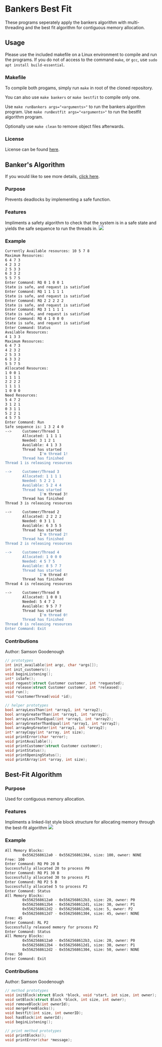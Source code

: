 # Bankers Best Fit
These programs seperately apply the bankers algorithm with multi-threading and the best fit algorithm for contiguous memory allocation.

## Usage
Please use the included makefile on a Linux environment to compile and run the programs. If you do not of access to the command `make`, or `gcc`, use `sudo apt install build-essential`.

### Makefile
To compile both progams, simply run `make` in root of the cloned repository.

You can also use `make bankers` or `make bestfit` to compile only one.

Use `make runBankers args="<arguments>"` to run the bankers algorithm program.
Use `make runBestfit args="<arguments>"` to run the bestfit algorithm program.

Optionally use `make clean` to remove object files afterwards.

### License
License can be found [here](/LICENSE).

## Banker's Algorithm
If you would like to see more details, [click here](/bankers-algorithm/README.md).

### Purpose
Prevents deadlocks by implementing a safe function.

### Features
Impliments a safety algorithm to check that the system is in a safe state and yields the safe sequence to run the threads in.
![](./assets/safety-alogrithm.png)

### Example
```bash
Currently Available resources: 10 5 7 8 
Maximum Resources:
6 4 7 3 
4 2 3 2 
2 5 3 3 
6 3 3 2 
5 5 7 5 
Enter Command: RQ 0 1 0 0 1
State is safe, and request is satisfied
Enter Command: RQ 1 1 1 1 1
State is safe, and request is satisfied
Enter Command: RQ 2 2 2 2 2
State is safe, and request is satisfied
Enter Command: RQ 3 1 1 1 1
State is safe, and request is satisfied
Enter Command: RQ 4 1 0 0 0
State is safe, and request is satisfied
Enter Command: Status
Available Resources:
4 1 3 3 
Maximum Resources:
6 4 7 3 
4 2 3 2 
2 5 3 3 
6 3 3 2 
5 5 7 5 
Allocated Resources:
1 0 0 1 
1 1 1 1 
2 2 2 2 
1 1 1 1 
1 0 0 0 
Need Resources:
5 4 7 2 
3 1 2 1 
0 3 1 1 
5 2 2 1 
4 5 7 5 
Enter Command: Run
Safe sequence is: 1 3 2 4 0 
-->     Customer/Thread 1
        Allocated: 1 1 1 1 
        Needed: 3 1 2 1 
        Available: 4 1 3 3 
        Thread has started
                I'm thread 1!
        Thread has finished
Thread 1 is releasing resources

-->     Customer/Thread 3
        Allocated: 1 1 1 1 
        Needed: 5 2 2 1 
        Available: 5 2 4 4 
        Thread has started
                I'm thread 3!
        Thread has finished
Thread 3 is releasing resources

-->     Customer/Thread 2
        Allocated: 2 2 2 2 
        Needed: 0 3 1 1 
        Available: 6 3 5 5 
        Thread has started
                I'm thread 2!
        Thread has finished
Thread 2 is releasing resources

-->     Customer/Thread 4
        Allocated: 1 0 0 0 
        Needed: 4 5 7 5 
        Available: 8 5 7 7 
        Thread has started
                I'm thread 4!
        Thread has finished
Thread 4 is releasing resources

-->     Customer/Thread 0
        Allocated: 1 0 0 1 
        Needed: 5 4 7 2 
        Available: 9 5 7 7 
        Thread has started
                I'm thread 0!
        Thread has finished
Thread 0 is releasing resources
Enter Command: Exit
```

### Contributions
Author: Samson Goodenough
```c
// prototypes
int init_available(int argc, char *args[]);
int init_customers();
void beginListening();
int* isSafe();
void request(struct Customer customer, int *requested);
void release(struct Customer customer, int *released);
void run();
void *customerThread(void *id);

// helper prototypes
bool arrayLessThan(int *array1, int *array2);
bool arrayGreaterThan(int *array1, int *array2);
bool arrayLessThanEqual(int *array1, int *array2);
bool arrayGreaterThanEqual(int *array1, int *array2);
bool arrayAnyGreater(int *array1, int *array2);
int* arrayCopy(int *array, int size);
void printError(char *error);
void printAvailable();
void printCustomer(struct Customer customer);
void printStatus();
void printOpeningStatus();
void printArray(int *array, int size);
```

## Best-Fit Algorithm
### Purpose
Used for contiguous memory allocation.
### Features
Impliments a linked-list style block structure for allocating memory through the best-fit algorithm
![](./assets/block-structure.png)


### Example
```bash
All Memory Blocks:
        0x5562568612a0 - 0x556256861304, size: 100, owner: NONE
Free: 100
Enter Command: RQ P0 20 B
Successfully allocated 20 to process P0
Enter Command: RQ P1 30 B
Successfully allocated 30 to process P1
Enter Command: RQ P2 5 B
Successfully allocated 5 to process P2
Enter Command: Status
All Memory Blocks:
        0x5562568612a0 - 0x5562568612b3, size: 20, owner: P0
        0x5562568612b4 - 0x5562568612d1, size: 30, owner: P1
        0x5562568612d2 - 0x5562568612d6, size: 5, owner: P2
        0x5562568612d7 - 0x556256861304, size: 45, owner: NONE
Free: 45
Enter Command: RL P2
Successfully released memory for process P2
Enter Command: Status
All Memory Blocks:
        0x5562568612a0 - 0x5562568612b3, size: 20, owner: P0
        0x5562568612b4 - 0x5562568612d1, size: 30, owner: P1
        0x5562568612d2 - 0x556256861304, size: 50, owner: NONE
Free: 50
Enter Command: Exit
```

### Contributions
Author: Samson Goodenough
```c
// method prototypes
void initBlock(struct Block *block, void *start, int size, int owner);
void setBlock(struct Block *block, int size, int owner);
void removeBlock(int ownerId);
void mergeFreeBlocks();
void bestfit(int size, int ownerID);
bool hasBlock(int ownerId);
void beginListening();

// print method prototypes
void printBlocks();
void printError(char *message);
```